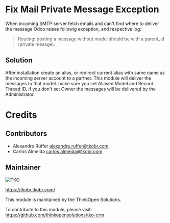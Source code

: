 Fix Mail Private Message Exception
=======

When incoming SMTP server fetch emails and can't find where to deliver the message Odoo raises followig exception, and respective log:

> Routing: posting a message without model should be with a parent_id (private mesage).

Solution
----------

After installation create an alias, or redirect current alias with same name as the incoming server account to a partner.
This module will deliver the messages to that model. make sure you set Aliased Model and Record Thread ID, if you don't set Owner the messages will be delivered by the Administrator.

Credits
=======


Contributors
------------

* Alexandre Rüffer <alexandre.ruffer@tkobr.com>
* Carlos Almeida <carlos.almeida@tkobr.com>

Maintainer
----------

![TKO](https://tkobr.tkobr.com/website/image/ir.attachment/50170_af65c50/datas)

https://tkobr.tkobr.com/

This module is maintained by the ThinkOpen Solutions.

To contribute to this module, please visit:
https://github.com/thinkopensolutions/tko-crm


